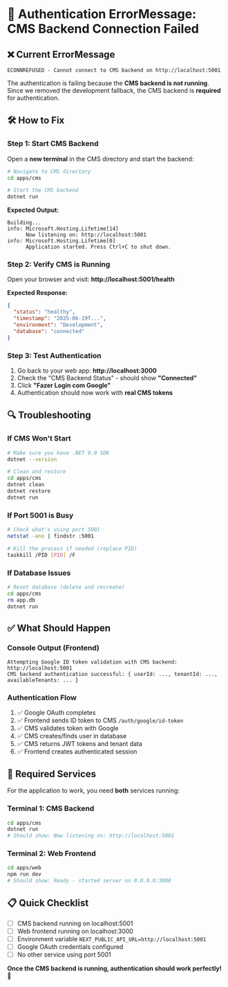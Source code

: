 # 🚨 **Authentication ErrorMessage: CMS Backend Connection Failed**

## ❌ **Current ErrorMessage**

```
ECONNREFUSED - Cannot connect to CMS backend on http://localhost:5001
```

The authentication is failing because the **CMS backend is not running**. Since we removed the development fallback, the
CMS backend is **required** for authentication.

## 🛠️ **How to Fix**

### **Step 1: Start CMS Backend**

Open a **new terminal** in the CMS directory and start the backend:

```bash
# Navigate to CMS directory
cd apps/cms

# Start the CMS backend
dotnet run
```

**Expected Output:**

```
Building...
info: Microsoft.Hosting.Lifetime[14]
      Now listening on: http://localhost:5001
info: Microsoft.Hosting.Lifetime[0]
      Application started. Press Ctrl+C to shut down.
```

### **Step 2: Verify CMS is Running**

Open your browser and visit: **http://localhost:5001/health**

**Expected Response:**

```json
{
  "status": "healthy",
  "timestamp": "2025-06-19T...",
  "environment": "Development",
  "database": "connected"
}
```

### **Step 3: Test Authentication**

1. Go back to your web app: **http://localhost:3000**
2. Check the "CMS Backend Status" - should show **"Connected"**
3. Click **"Fazer Login com Google"**
4. Authentication should now work with **real CMS tokens**

## 🔍 **Troubleshooting**

### **If CMS Won't Start**

```bash
# Make sure you have .NET 9.0 SDK
dotnet --version

# Clean and restore
cd apps/cms
dotnet clean
dotnet restore
dotnet run
```

### **If Port 5001 is Busy**

```bash
# Check what's using port 5001
netstat -ano | findstr :5001

# Kill the process if needed (replace PID)
taskkill /PID [PID] /F
```

### **If Database Issues**

```bash
# Reset database (delete and recreate)
cd apps/cms
rm app.db
dotnet run
```

## ✅ **What Should Happen**

### **Console Output (Frontend)**

```
Attempting Google ID token validation with CMS backend: http://localhost:5001
CMS backend authentication successful: { userId: ..., tenantId: ..., availableTenants: ... }
```

### **Authentication Flow**

1. ✅ Google OAuth completes
2. ✅ Frontend sends ID token to CMS `/auth/google/id-token`
3. ✅ CMS validates token with Google
4. ✅ CMS creates/finds user in database
5. ✅ CMS returns JWT tokens and tenant data
6. ✅ Frontend creates authenticated session

## 🎯 **Required Services**

For the application to work, you need **both** services running:

### **Terminal 1: CMS Backend**

```bash
cd apps/cms
dotnet run
# Should show: Now listening on: http://localhost:5001
```

### **Terminal 2: Web Frontend**

```bash
cd apps/web
npm run dev
# Should show: Ready - started server on 0.0.0.0:3000
```

## 📋 **Quick Checklist**

- [ ] CMS backend running on localhost:5001
- [ ] Web frontend running on localhost:3000
- [ ] Environment variable `NEXT_PUBLIC_API_URL=http://localhost:5001`
- [ ] Google OAuth credentials configured
- [ ] No other service using port 5001

**Once the CMS backend is running, authentication should work perfectly!** 🚀
